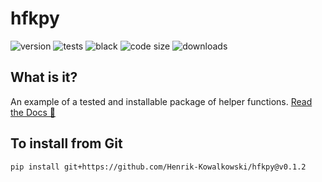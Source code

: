 <!--- DO NOT EDIT THIS FILE IT IS READ ONLY --->
# hfkpy
![version](https://img.shields.io/github/v/release/Henrik-Kowalkowski/hfkpy)
![tests](https://img.shields.io/github/workflow/status/Henrik-Kowalkowski/hfkpy/Unit%20Test%20hfkpy)
![black](https://img.shields.io/badge/code%20style-black-%23000000)
![code size](https://img.shields.io/github/languages/code-size/Henrik-Kowalkowski/hfkpy)
![downloads](https://img.shields.io/github/downloads/Henrik-Kowalkowski/hfkpy/total.png) 

## What is it?
An example of a tested and installable package of helper functions. [Read the Docs 🚀](https://henrik-kowalkowski.github.io/hfkpy/html/index.html)

## To install from Git
`pip install git+https://github.com/Henrik-Kowalkowski/hfkpy@v0.1.2`